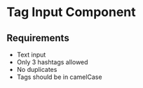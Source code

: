 # Tag Input Component
## Requirements
- Text input
- Only 3 hashtags allowed
- No duplicates
- Tags should be in camelCase
